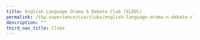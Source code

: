 ```yaml
---
title: English Language Drama & Debate Club (ELDDC)
permalink: /tkp-experience/cca/clubs/english-language-drama-n-debate-club-elddc/
description: ""
third_nav_title: Clubs
---
```

